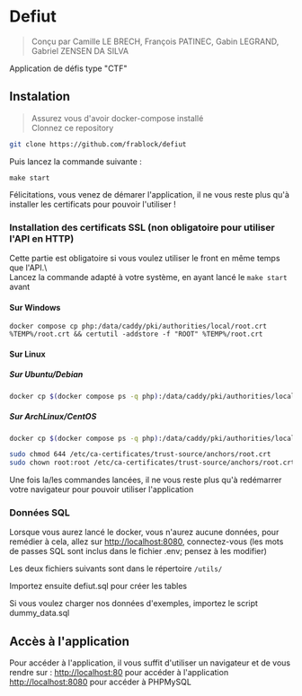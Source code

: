 # Defiut

> Conçu par Camille LE BRECH, François PATINEC, Gabin LEGRAND, Gabriel ZENSEN DA SILVA

Application de défis type "CTF"

## Instalation

> Assurez vous d'avoir docker-compose installé\
> Clonnez ce repository

```sh
git clone https://github.com/frablock/defiut
```

Puis lancez la commande suivante : 

```
make start
```

Félicitations, vous venez de démarer l'application, il ne vous reste plus qu'à installer les certificats pour pouvoir l'utiliser !

### Installation des certificats SSL (non obligatoire pour utiliser l'API en HTTP)
Cette partie est obligatoire si vous voulez utiliser le front en même temps que l'API.\ <br/>
Lancez la commande adapté à votre système, en ayant lancé le `make start` avant

#### Sur Windows

```batch
docker compose cp php:/data/caddy/pki/authorities/local/root.crt %TEMP%/root.crt && certutil -addstore -f "ROOT" %TEMP%/root.crt
```

#### Sur Linux

##### Sur Ubuntu/Debian

```bash
docker cp $(docker compose ps -q php):/data/caddy/pki/authorities/local/root.crt /usr/local/share/ca-certificates/root.crt && sudo update-ca-certificates
```

##### Sur ArchLinux/CentOS

```bash
docker cp $(docker compose ps -q php):/data/caddy/pki/authorities/local/root.crt /etc/ca-certificates/trust-source/anchors/root.crt && sudo update-ca-certificates

sudo chmod 644 /etc/ca-certificates/trust-source/anchors/root.crt
sudo chown root:root /etc/ca-certificates/trust-source/anchors/root.crt
```

Une fois la/les commandes lancées, il ne vous reste plus qu'à redémarrer votre navigateur pour pouvoir utiliser l'application

### Données SQL

Lorsque vous aurez lancé le docker, vous n'aurez aucune données, pour remédier à cela, allez sur [http://localhost:8080](http://localhost:8080), connectez-vous (les mots de passes SQL sont inclus dans le fichier .env; pensez à les modifier)

Les deux fichiers suivants sont dans le répertoire `/utils/`

Importez ensuite defiut.sql pour créer les tables

Si vous voulez charger nos données d'exemples, importez le script dummy_data.sql

## Accès à l'application

Pour accéder à l'application, il vous suffit d'utiliser un navigateur et de vous rendre sur :
[http://localhost:80](http://localhost:80) pour accéder à l'application
[http://localhost:8080](http://localhost:8080) pour accéder à PHPMySQL
